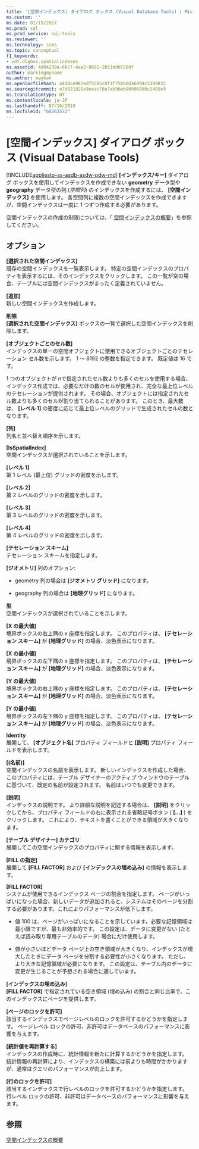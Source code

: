 ```yaml
---
title: '[空間インデックス] ダイアログ ボックス (Visual Database Tools) | Microsoft Docs'
ms.custom: ''
ms.date: 01/19/2017
ms.prod: sql
ms.prod_service: sql-tools
ms.reviewer: ''
ms.technology: ssms
ms.topic: conceptual
f1_keywords:
- vdt.dlgbox.spatialindexes
ms.assetid: 4d84239a-68c7-4aa2-8602-2b51dd07260f
author: markingmyname
ms.author: maghan
ms.openlocfilehash: a4d8ce987edf5595c0f1f75bb0da6d94c5399033
ms.sourcegitcommit: e7d921828e9eeac78e7ab96eb90996990c2405e9
ms.translationtype: HT
ms.contentlocale: ja-JP
ms.lasthandoff: 07/16/2019
ms.locfileid: "68263572"
---
```

# <a name="spatial-indexes-dialog-box-visual-database-tools"></a>[空間インデックス] ダイアログ ボックス (Visual Database Tools)
[!INCLUDE[appliesto-ss-asdb-asdw-pdw-md](../../includes/appliesto-ss-asdb-asdw-pdw-md.md)]
**[インデックス/キー]** ダイアログ ボックスを使用してインデックスを作成できない **geometry** データ型や **geography** データ型の列 (*空間列*) のインデックスを作成するには、 **[空間インデックス]** を使用します。 各空間列に複数の空間インデックスを作成できますが、空間インデックスは一度に 1 つずつ作成する必要があります。  
  
空間インデックスの作成の制限については、「 [空間インデックスの概要](../../relational-databases/spatial/spatial-indexes-overview.md)」を参照してください。  
  
## <a name="options"></a>オプション  
**[選択された空間インデックス]**  
既存の空間インデックスを一覧表示します。 特定の空間インデックスのプロパティを表示するには、そのインデックスをクリックします。 この一覧が空の場合、テーブルには空間インデックスがまったく定義されていません。  
  
**[追加]**  
新しい空間インデックスを作成します。  
  
**削除**  
**[選択された空間インデックス]** ボックスの一覧で選択した空間インデックスを削除します。  
  
**[オブジェクトごとのセル数]**  
インデックスの単一の空間オブジェクトに使用できるオブジェクトごとのテセレーション セル数を示します。 1 ～ 8192 の整数を指定できます。 既定値は 16 です。  
  
1 つのオブジェクトが *n*で指定されたセル数よりも多くのセルを使用する場合、インデックス作成では、必要なだけの数のセルが使用され、完全な最上位レベルのテセレーションが提供されます。 その場合、オブジェクトには指定されたセル数よりも多くのセルが割り当てられることがあります。 このとき、最大数は、 **[レベル 1]** の密度に応じて最上位レベルのグリッドで生成されたセルの数となります。  
  
**[列]**  
列名と並べ替え順序を示します。  
  
**[IsSpatialIndex]**  
空間インデックスが選択されていることを示します。  
  
**[レベル 1]**  
第 1 レベル (最上位) グリッドの密度を示します。  
  
**[レベル 2]**  
第 2 レベルのグリッドの密度を示します。  
  
**[レベル 3]**  
第 3 レベルのグリッドの密度を示します。  
  
**[レベル 4]**  
第 4 レベルのグリッドの密度を示します。  
  
**[テセレーション スキーム]**  
テセレーション スキームを指定します。  
  
**[ジオメトリ]** 列のオプション:  
  
-   geometry 列の場合は **[ジオメトリ グリッド]** になります。  
  
-   geography 列の場合は **[地理グリッド]** になります。  
  
**型**  
空間インデックスが選択されていることを示します。  
  
**[X の最大値]**  
境界ボックスの右上隅の x 座標を指定します。 このプロパティは、 **[テセレーション スキーム]** が **[地理グリッド]** の場合、淡色表示になります。  
  
**[X の最小値]**  
境界ボックスの左下隅の x 座標を指定します。 このプロパティは、 **[テセレーション スキーム]** が **[地理グリッド]** の場合、淡色表示になります。  
  
**[Y の最大値]**  
境界ボックスの右上隅の y 座標を指定します。 このプロパティは、 **[テセレーション スキーム]** が **[地理グリッド]** の場合、淡色表示になります。  
  
**[Y の最小値]**  
境界ボックスの左下隅の y 座標を指定します。 このプロパティは、 **[テセレーション スキーム]** が **[地理グリッド]** の場合、淡色表示になります。  
  
**Identity**  
展開して、 **[オブジェクト名]** プロパティ フィールドと **[説明]** プロパティ フィールドを表示します。  
  
**[(名前)]**  
空間インデックスの名前を表示します。 新しいインデックスを作成した場合、このプロパティには、テーブル デザイナーのアクティブ ウィンドウのテーブルに基づいて、既定の名前が設定されます。 名前はいつでも変更できます。  
  
**[説明]**  
インデックスの説明です。 より詳細な説明を記述する場合は、 **[説明]** をクリックしてから、プロパティ フィールドの右に表示される省略記号ボタン ( **[...]** ) をクリックします。 これにより、テキストを書くことができる領域が大きくなります。  
  
**[テーブル デザイナー] カテゴリ**  
展開してこの空間インデックスのプロパティに関する情報を表示します。  
  
**[FILL の指定]**  
展開して **[FILL FACTOR]** および **[インデックスの埋め込み]** の情報を表示します。  
  
**[FILL FACTOR]**  
システムが使用できるインデックス ページの割合を指定します。 ページがいっぱいになった場合、新しいデータが追加されると、システムはそのページを分割する必要があります。これによりパフォーマンスが低下します。  
  
-   値 100 は、ページがいっぱいになることを示しています。必要な記憶領域は最小限ですが、最も非効率的です。 この設定は、データに変更がない (たとえば読み取り専用テーブルのデータ) 場合にだけ使用します。  
  
-   値が小さいほどデータ ページ上の空き領域が大きくなり、インデックスが増大したときにデータ ページを分割する必要性が小さくなります。 ただし、より大きな記憶領域が必要になります。 この設定は、テーブル内のデータに変更が生じることが予想される場合に適しています。  
  
**[インデックスの埋め込み]**  
**[FILL FACTOR]** で指定されている空き領域 (埋め込み) の割合と同じ比率で、このインデックスにページを提供します。  
  
**[ページのロックを許可]**  
該当するインデックスでページレベルのロックを許可するかどうかを指定します。 ページレベル ロックの許可、非許可はデータベースのパフォーマンスに影響を与えます。  
  
**[統計値を再計算する]**  
インデックスの作成時に、統計情報を新たに計算するかどうかを指定します。 統計情報の再計算により、インデックスの構築には前よりも時間がかかりますが、通常はクエリのパフォーマンスが向上します。  
  
**[行のロックを許可]**  
該当するインデックスで行レベルのロックを許可するかどうかを指定します。 行レベル ロックの許可、非許可はデータベースのパフォーマンスに影響を与えます。  
  
## <a name="see-also"></a>参照  
[空間インデックスの概要](../../relational-databases/spatial/spatial-indexes-overview.md)  
  
